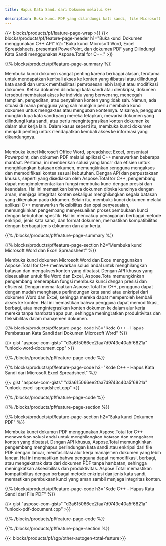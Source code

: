 ```yaml
---
title: Hapus Kata Sandi dari Dokumen melalui C++ 

description: Buka kunci PDF yang dilindungi kata sandi, file Microsoft Word, spreadsheet Excel, dan file presentasi PowerPoint melalui aplikasi C++ Anda.
---
```


{{< blocks/products/pf/feature-page-wrap >}}
{{< blocks/products/pf/feature-page-header h1="Buka kunci Dokumen menggunakan C++ API" h2="Buka kunci Microsoft Word, Excel Spreadsheets, presentasi PowerPoint, dan dokumen PDF yang Dilindungi Kata Sandi menggunakan Aspose.Total for C++." >}}

{{% blocks/products/pf/feature-page-summary %}}

Membuka kunci dokumen sangat penting karena berbagai alasan, terutama untuk mendapatkan kembali akses ke konten yang dibatasi atau dilindungi kata sandi dan untuk memfasilitasi pemrosesan lebih lanjut atau modifikasi dokumen. Ketika dokumen dilindungi kata sandi atau dienkripsi, dokumen tersebut membatasi akses ke individu yang berwenang, mencegah tampilan, pengeditan, atau penyalinan konten yang tidak sah. Namun, ada situasi di mana pengguna yang sah mungkin perlu membuka kunci dokumen untuk mengakses atau mengubah kontennya. Misalnya, pengguna mungkin lupa kata sandi yang mereka tetapkan, mewarisi dokumen yang dilindungi kata sandi, atau perlu mengintegrasikan konten dokumen ke dalam alur kerja lain. Dalam kasus seperti itu, membuka kunci dokumen menjadi penting untuk mendapatkan kembali akses ke informasi yang dikandungnya.<br /><br />

Membuka kunci Microsoft Office Word, spreadsheet Excel, presentasi Powerpoint, dan dokumen PDF melalui aplikasi C++ menawarkan beberapa manfaat. Pertama, ini memberikan solusi yang lancar dan efisien untuk menghilangkan batasan dokumen, memungkinkan pengguna mengakses dan memodifikasi konten sesuai kebutuhan. Dengan API dan perpustakaan khusus, seperti yang disediakan oleh Aspose.Total for C++, pengembang dapat mengimplementasikan fungsi membuka kunci dengan presisi dan keandalan. Hal ini memastikan bahwa dokumen dibuka kuncinya dengan aman, menjaga integritas konten sekaligus menghilangkan segala batasan yang dikenakan pada dokumen. Selain itu, membuka kunci dokumen melalui aplikasi C++ menawarkan fleksibilitas dan opsi penyesuaian, memungkinkan pengembang menyesuaikan proses pembukaan kunci dengan kebutuhan spesifik. Hal ini mencakup penanganan berbagai metode enkripsi, jenis kata sandi, dan format dokumen, memastikan kompatibilitas dengan berbagai jenis dokumen dan alur kerja. 

{{% /blocks/products/pf/feature-page-summary  %}}

{{% blocks/products/pf/feature-page-section  h2="Membuka kunci Microsoft Word dan Excel Spreadsheet" %}}

Membuka kunci dokumen Microsoft Word dan Excel menggunakan Aspose.Total for C++ menawarkan solusi andal untuk menghilangkan batasan dan mengakses konten yang dibatasi. Dengan API khusus yang disesuaikan untuk file Word dan Excel, Aspose.Total memungkinkan pengembang menerapkan fungsi membuka kunci dengan presisi dan efisiensi. Dengan memanfaatkan Aspose.Total for C++, pengguna dapat dengan mudah menghapus perlindungan kata sandi atau enkripsi dari dokumen Word dan Excel, sehingga mereka dapat memperoleh kembali akses ke konten. Hal ini memastikan bahwa pengguna dapat memodifikasi, berbagi, atau mengintegrasikan konten dokumen ke dalam alur kerja mereka tanpa hambatan apa pun, sehingga meningkatkan produktivitas dan fleksibilitas dalam manajemen dokumen.

{{% blocks/products/pf/feature-page-code h3="Kode C++ - Hapus Pembatasan Kata Sandi dari Dokumen Microsoft Word" %}}

{{< gist "aspose-com-gists" "d3a615066ee2faa7d9743c40a5f6821a" "unlock-word-document.cpp" >}}

{{% /blocks/products/pf/feature-page-code  %}}

{{% blocks/products/pf/feature-page-code h3="Kode C++ - Hapus Kata Sandi dari Microsoft Excel Spreadsheet" %}}

{{< gist "aspose-com-gists" "d3a615066ee2faa7d9743c40a5f6821a" "unlock-excel-spreadsheet.cpp" >}}

{{% /blocks/products/pf/feature-page-code  %}}

{{% /blocks/products/pf/feature-page-section %}}

{{% blocks/products/pf/feature-page-section  h2="Buka kunci Dokumen PDF" %}}

Membuka kunci dokumen PDF menggunakan Aspose.Total for C++ menawarkan solusi andal untuk menghilangkan batasan dan mengakses konten yang dibatasi. Dengan API khusus, Aspose.Total memungkinkan pengembang menghapus perlindungan kata sandi atau enkripsi dari file PDF dengan lancar, memfasilitasi alur kerja manajemen dokumen yang lebih lancar. Hal ini memastikan bahwa pengguna dapat memodifikasi, berbagi, atau mengekstrak data dari dokumen PDF tanpa hambatan, sehingga meningkatkan aksesibilitas dan produktivitas. Aspose.Total memastikan kompatibilitas dengan berbagai metode enkripsi dan jenis kata sandi, memastikan pembukaan kunci yang aman sambil menjaga integritas konten.

{{% blocks/products/pf/feature-page-code h3="Kode C++ - Hapus Kata Sandi dari File PDF" %}}

{{< gist "aspose-com-gists" "d3a615066ee2faa7d9743c40a5f6821a" "unlock-pdf-document.cpp" >}}

{{% /blocks/products/pf/feature-page-code  %}}

{{% /blocks/products/pf/feature-page-section %}}

{{< blocks/products/pf/agp/other-autogen-total-feature>}}